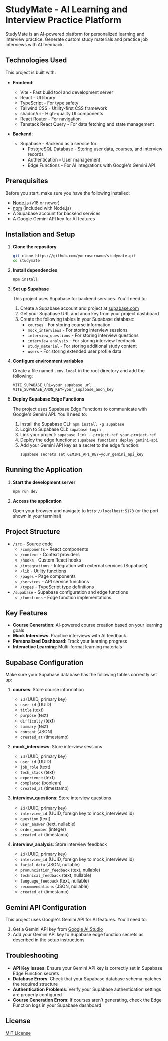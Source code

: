 
# StudyMate - AI Learning and Interview Practice Platform

StudyMate is an AI-powered platform for personalized learning and interview practice. Generate custom study materials and practice job interviews with AI feedback.

## Technologies Used

This project is built with:

- **Frontend**:
  - Vite - Fast build tool and development server
  - React - UI library
  - TypeScript - For type safety
  - Tailwind CSS - Utility-first CSS framework
  - shadcn/ui - High-quality UI components
  - React Router - For navigation
  - Tanstack React Query - For data fetching and state management

- **Backend**:
  - Supabase - Backend as a service for:
    - PostgreSQL Database - Storing user data, courses, and interview records
    - Authentication - User management
    - Edge Functions - For AI integrations with Google's Gemini API

## Prerequisites

Before you start, make sure you have the following installed:

- [Node.js](https://nodejs.org/) (v18 or newer)
- [npm](https://www.npmjs.com/) (included with Node.js)
- A Supabase account for backend services
- A Google Gemini API key for AI features

## Installation and Setup

1. **Clone the repository**
   ```sh
   git clone https://github.com/yourusername/studymate.git
   cd studymate
   ```

2. **Install dependencies**
   ```sh
   npm install
   ```

3. **Set up Supabase**
   
   This project uses Supabase for backend services. You'll need to:
   
   1. Create a Supabase account and project at [supabase.com](https://supabase.com)
   2. Get your Supabase URL and anon key from your project dashboard
   3. Create the following tables in your Supabase database:
      - `courses` - For storing course information
      - `mock_interviews` - For storing interview sessions
      - `interview_questions` - For storing interview questions
      - `interview_analysis` - For storing interview feedback
      - `study_material` - For storing additional study content
      - `users` - For storing extended user profile data

4. **Configure environment variables**
   
   Create a file named `.env.local` in the root directory and add the following:

   ```
   VITE_SUPABASE_URL=your_supabase_url
   VITE_SUPABASE_ANON_KEY=your_supabase_anon_key
   ```

5. **Deploy Supabase Edge Functions**

   The project uses Supabase Edge Functions to communicate with Google's Gemini API. You'll need to:
   
   1. Install the Supabase CLI: `npm install -g supabase`
   2. Login to Supabase CLI: `supabase login`
   3. Link your project: `supabase link --project-ref your-project-ref`
   4. Deploy the edge functions: `supabase functions deploy gemini-api`
   5. Add your Gemini API key as a secret to the edge function:
      ```
      supabase secrets set GEMINI_API_KEY=your_gemini_api_key
      ```

## Running the Application

1. **Start the development server**
   ```sh
   npm run dev
   ```

2. **Access the application**
   
   Open your browser and navigate to `http://localhost:5173` (or the port shown in your terminal)

## Project Structure

- `/src` - Source code
  - `/components` - React components
  - `/context` - Context providers
  - `/hooks` - Custom React hooks
  - `/integrations` - Integration with external services (Supabase)
  - `/lib` - Utility functions
  - `/pages` - Page components
  - `/services` - API service functions
  - `/types` - TypeScript type definitions
- `/supabase` - Supabase configuration and edge functions
  - `/functions` - Edge function implementations

## Key Features

- **Course Generation**: AI-powered course creation based on your learning goals
- **Mock Interviews**: Practice interviews with AI feedback
- **Personalized Dashboard**: Track your learning progress
- **Interactive Learning**: Multi-format learning materials

## Supabase Configuration

Make sure your Supabase database has the following tables correctly set up:

1. **courses**: Store course information
   - `id` (UUID, primary key)
   - `user_id` (UUID)
   - `title` (text)
   - `purpose` (text)
   - `difficulty` (text)
   - `summary` (text)
   - `content` (JSON)
   - `created_at` (timestamp)

2. **mock_interviews**: Store interview sessions
   - `id` (UUID, primary key)
   - `user_id` (UUID)
   - `job_role` (text)
   - `tech_stack` (text)
   - `experience` (text)
   - `completed` (boolean)
   - `created_at` (timestamp)

3. **interview_questions**: Store interview questions
   - `id` (UUID, primary key)
   - `interview_id` (UUID, foreign key to mock_interviews.id)
   - `question` (text)
   - `user_answer` (text, nullable)
   - `order_number` (integer)
   - `created_at` (timestamp)

4. **interview_analysis**: Store interview feedback
   - `id` (UUID, primary key)
   - `interview_id` (UUID, foreign key to mock_interviews.id)
   - `facial_data` (JSON, nullable)
   - `pronunciation_feedback` (text, nullable)
   - `technical_feedback` (text, nullable)
   - `language_feedback` (text, nullable)
   - `recommendations` (JSON, nullable)
   - `created_at` (timestamp)

## Gemini API Configuration

This project uses Google's Gemini API for AI features. You'll need to:

1. Get a Gemini API key from [Google AI Studio](https://makersuite.google.com/app/apikey)
2. Add your Gemini API key to Supabase edge function secrets as described in the setup instructions

## Troubleshooting

- **API Key Issues**: Ensure your Gemini API key is correctly set in Supabase Edge Function secrets
- **Database Errors**: Check that your Supabase database schema matches the required structure
- **Authentication Problems**: Verify your Supabase authentication settings are properly configured
- **Course Generation Errors**: If courses aren't generating, check the Edge Function logs in your Supabase dashboard

## License

[MIT License](LICENSE)

